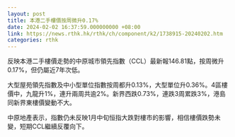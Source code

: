 ```yaml
---
layout: post
title: 本港二手樓價按周微升0.17%
date: 2024-02-02 16:37:59.000000000 +08:00
link: https://news.rthk.hk/rthk/ch/component/k2/1738915-20240202.htm
categories: rthk
---
```


反映本港二手樓價走勢的中原城市領先指數（CCL）最新報146.81點，按周微升0.17%，但仍屬近7年次低。

大型屋苑領先指數及中小型單位指數按周都升0.13%，大型單位升0.36%。4區樓價中，九龍升1%，連升兩周共逾2%。新界西跌0.73%，連跌3周累跌3%，港島同新界東樓價變動不大。

中原地產表示，指數仍未反映1月中旬恒指大跌對樓市的影響，相信樓價跌勢未變，短期CCL繼續反覆向下。
